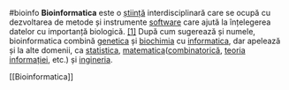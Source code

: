#bioinfo
**Bioinformatica** este o [știință](https://ro.wikipedia.org/wiki/%C8%98tiin%C8%9B%C4%83 "Știință") interdisciplinară care se ocupă cu dezvoltarea de metode și instrumente [software](https://ro.wikipedia.org/wiki/Software "Software") care ajută la înțelegerea datelor cu importanță biologică. [[1]](https://ro.wikipedia.org/wiki/Bioinformatic%C4%83#cite_note-1) După cum sugerează și numele, bioinformatica combină [genetica](https://ro.wikipedia.org/wiki/Genetica "Genetica") și [biochimia](https://ro.wikipedia.org/wiki/Biochimie "Biochimie") cu [informatica](https://ro.wikipedia.org/wiki/Informatic%C4%83 "Informatică"), dar apelează și la alte domenii, ca [statistica](https://ro.wikipedia.org/wiki/Statistic%C4%83 "Statistică"), [matematica](https://ro.wikipedia.org/wiki/Matematic%C4%83 "Matematică")([combinatorică](https://ro.wikipedia.org/wiki/Combinatoric%C4%83 "Combinatorică"), [teoria informației](https://ro.wikipedia.org/wiki/Teoria_informa%C8%9Biei "Teoria informației"), etc.) și [ingineria](https://ro.wikipedia.org/wiki/Inginerie "Inginerie").










[[Bioinformatica]]
